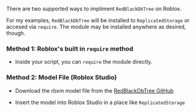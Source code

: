 There are two supported ways to impliment `RedBlackDbTree` on Roblox.

For my examples, `RedBlackDbTree` will be installed to `ReplicatedStorage` or accesed via `require`. The module may be installed anywhere as desired, though.

### Method 1: Roblox's built in `require` method

- Inside your script, you can `require` the module directly.

### Method 2: Model File (Roblox Studio)

- Download the rbxm model file from the [RedBlackDbTree GitHub](https://github.com/theeman05/School-Projects/tree/main/Personal/RedBlackDbTree)

- Insert the model into Roblox Studio in a place like `ReplicatedStorage`